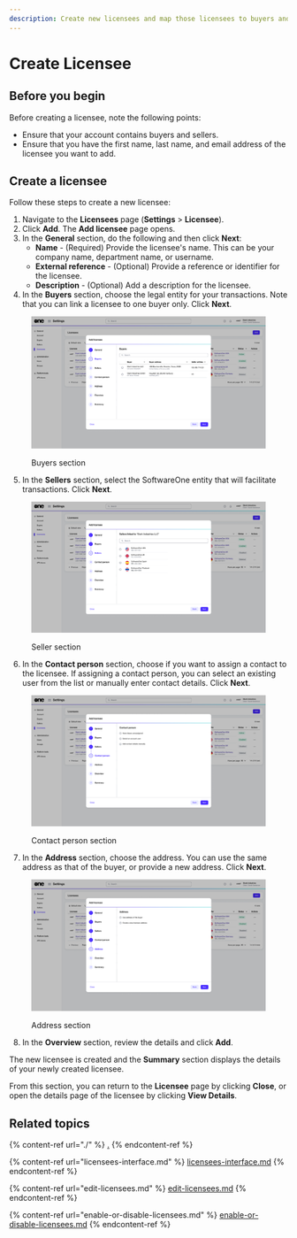 ```yaml
---
description: Create new licensees and map those licensees to buyers and sellers.
---
```


# Create Licensee

## Before you begin

Before creating a licensee, note the following points:

* Ensure that your account contains buyers and sellers.
* Ensure that you have the first name, last name, and email address of the licensee you want to add.

## Create a licensee

Follow these steps to create a new licensee:

1. Navigate to the **Licensees** page (**Settings** > **Licensee**).
2. Click **Add**. The **Add licensee** page opens.&#x20;
3. In the **General** section, do the following and then click **Next**:
   * **Name** - (Required) Provide the licensee's name. This can be your company name, department name, or username.&#x20;
   * **External reference** - (Optional) Provide a reference or identifier for the licensee.
   * **Description** - (Optional) Add a description for the licensee.
4. In the **Buyers** section, choose the legal entity for your transactions. Note that you can link a licensee to one buyer only. Click **Next**.

<figure><img src="../../../.gitbook/assets/image (462).png" alt=""><figcaption><p>Buyers section</p></figcaption></figure>

5. In the **Sellers** section, select the SoftwareOne entity that will facilitate transactions. Click **Next**.

<figure><img src="../../../.gitbook/assets/image (463).png" alt=""><figcaption><p>Seller section</p></figcaption></figure>

6. In the **Contact person** section, choose if you want to assign a contact to the licensee. If assigning a contact person, you can select an existing user from the list or manually enter contact details. Click **Next**.

<figure><img src="../../../.gitbook/assets/image (464).png" alt=""><figcaption><p>Contact person section</p></figcaption></figure>

7. In the **Address** section, choose the address. You can use the same address as that of the buyer, or provide a new address. Click **Next**.

<figure><img src="../../../.gitbook/assets/image (465).png" alt=""><figcaption><p>Address section</p></figcaption></figure>

8. In the **Overview** section, review the details and click **Add**.&#x20;

The new licensee is created and the **Summary** section displays the details of your newly created licensee.&#x20;

From this section, you can return to the **Licensee** page by clicking **Close**, or open the details page of the licensee by clicking **View Details**.

## Related topics

{% content-ref url="./" %}
[.](./)
{% endcontent-ref %}

{% content-ref url="licensees-interface.md" %}
[licensees-interface.md](licensees-interface.md)
{% endcontent-ref %}

{% content-ref url="edit-licensees.md" %}
[edit-licensees.md](edit-licensees.md)
{% endcontent-ref %}

{% content-ref url="enable-or-disable-licensees.md" %}
[enable-or-disable-licensees.md](enable-or-disable-licensees.md)
{% endcontent-ref %}
